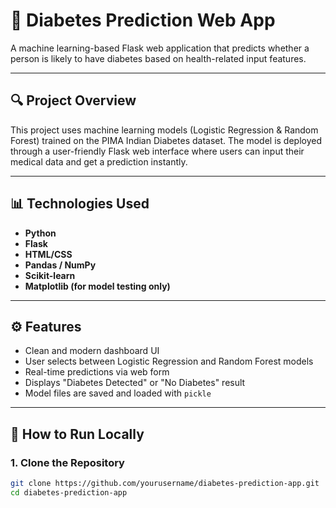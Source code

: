 # 🧠 Diabetes Prediction Web App

A machine learning-based Flask web application that predicts whether a person is likely to have diabetes based on health-related input features.

---

## 🔍 Project Overview

This project uses machine learning models (Logistic Regression & Random Forest) trained on the PIMA Indian Diabetes dataset. The model is deployed through a user-friendly Flask web interface where users can input their medical data and get a prediction instantly.

---

## 📊 Technologies Used

- **Python**
- **Flask**
- **HTML/CSS**
- **Pandas / NumPy**
- **Scikit-learn**
- **Matplotlib (for model testing only)**

---

## ⚙️ Features

- Clean and modern dashboard UI
- User selects between Logistic Regression and Random Forest models
- Real-time predictions via web form
- Displays "Diabetes Detected" or "No Diabetes" result
- Model files are saved and loaded with `pickle`

---

## 🚀 How to Run Locally

### 1. Clone the Repository

```bash
git clone https://github.com/yourusername/diabetes-prediction-app.git
cd diabetes-prediction-app
